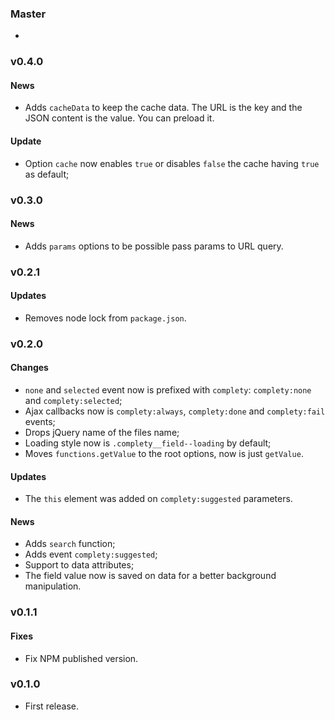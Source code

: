 ### Master

- &nbsp;

### v0.4.0

#### News

- Adds `cacheData` to keep the cache data. The URL is the key and the JSON content is the value. You can preload it.

#### Update

- Option `cache` now enables `true` or disables `false` the cache having `true` as default;

### v0.3.0

#### News

- Adds `params` options to be possible pass params to URL query.

### v0.2.1

#### Updates

- Removes node lock from `package.json`.

### v0.2.0

#### Changes

- `none` and `selected` event now is prefixed with `complety`: `complety:none` and `complety:selected`;
- Ajax callbacks now is `complety:always`, `complety:done` and `complety:fail` events;
- Drops jQuery name of the files name;
- Loading style now is `.complety__field--loading` by default;
- Moves `functions.getValue` to the root options, now is just `getValue`.

#### Updates

- The `this` element was added on `complety:suggested` parameters.

#### News

- Adds `search` function;
- Adds event `complety:suggested`;
- Support to data attributes;
- The field value now is saved on data for a better background manipulation.

### v0.1.1

#### Fixes

- Fix NPM published version.

### v0.1.0

- First release.
